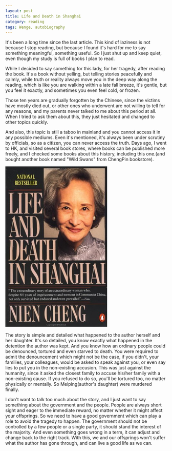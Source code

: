 ```yaml
---
layout: post
title: Life and Death in Shanghai
category: reading
tags: Wenge, autobiography
---
```


It's been a long time since the last article. This kind of laziness is not because I stop reading, but because I found it's hard for me to say something meaningful, something useful. So I just shut up and keep quiet, even though my study is full of books I plan to read.

While I decided to say something for this lady, for her tragedy, after reading the book. It's a book without yelling, but telling stories peacefully and calmly, while truth or reality always move you in the deep way along the reading, which is like you are walking within a late fall breeze, it's gentle, but you feel it exactly, and sometimes you even feel cold, or frozen.

Those ten years are gradually forgotten by the Chinese, since the victims have mostly died out, or other ones who underwent are not willing to tell for any reasons, and my parents never talked to me about this period at all. When I tried to ask them about this, they just hesitated and changed to other topics quickly. 

And also, this topic is still a taboo in mainland and you cannot access it in any possible mediums. Even it's mentioned, it's always been under scrutiny by officials, so as a citizen, you can never access the truth. Days ago, I went to HK, and visited several book stores, where books can be published more freely, and I checked some books about this history, including this one.(and bought another book named "Wild Swans" from ChengPin bookstore).

![life and death](/assets/images/life_and_death.jpg)

The story is simple and detailed what happened to the author herself and her daughter. It's so detailed, you know exactly what happened in the detention the author was kept. And you know how an ordinary people could be denounced, tortured and even starved to death. You were required to admit the denouncement which might not be the case, if you didn't, your families, your colleagues, would be asked to speak against you, or even say lies to put you in the non-existing accusion. This was just against the humanity, since it asked the closest family to accuse his/her family with a non-existing cause. If you refused to do so, you'll be tortured too, no matter physically or mentally. So Meiping(author's daughter) were murdered finally.

I don't want to talk too much about the story, and I just want to say something about the government and the people. People are always short sight and eager to the immediate reward, no matter whether it might affect your offsprings. So we need to have a good government which can play a role to avoid the tragedy to happen. The government should not be controlled by a few people or a single party, it should stand the interest of the majority. And even something goes wrong in a term, it can adjust and change back to the right track. With this, we and our offsprings won't suffer what the author has gone through, and can live a good life as we can.


